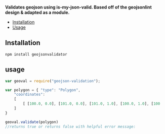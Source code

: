 **Validates geojson using is-my-json-valid. Based off of the geojsonlint design & adapted as a module.**

- [Installation](#installation)
- [Usage](#usage)

## Installation
`npm install geojsonvalidator`

## usage
```javascript
var geoval = require("geojson-validation");

var polygon = { "type": "Polygon",
    "coordinates": 
    [
    	[ [100.0, 0.0], [101.0, 0.0], [101.0, 1.0], [100.0, 1.0], [100.0, 0.0] ]
    ]
}

geoval.validate(polygon)
//returns true or returns false with helpful error message:
